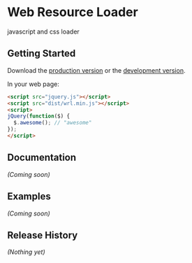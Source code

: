 # Web Resource Loader

javascript and css loader

## Getting Started
Download the [production version][min] or the [development version][max].

[min]: https://raw.github.com//wrl/master/dist/wrl.min.js
[max]: https://raw.github.com//wrl/master/dist/wrl.js

In your web page:

```html
<script src="jquery.js"></script>
<script src="dist/wrl.min.js"></script>
<script>
jQuery(function($) {
  $.awesome(); // "awesome"
});
</script>
```

## Documentation
_(Coming soon)_

## Examples
_(Coming soon)_

## Release History
_(Nothing yet)_
